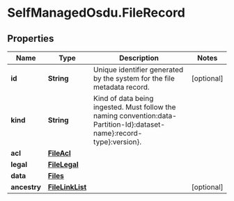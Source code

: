 # SelfManagedOsdu.FileRecord

## Properties
Name | Type | Description | Notes
------------ | ------------- | ------------- | -------------
**id** | **String** | Unique identifier generated by the system for the file metadata record. | [optional] 
**kind** | **String** | Kind of data being ingested. Must follow the naming convention:data-Partition-Id}:dataset-name}:record-type}:version}. | 
**acl** | [**FileAcl**](FileAcl.md) |  | 
**legal** | [**FileLegal**](FileLegal.md) |  | 
**data** | [**Files**](Files.md) |  | 
**ancestry** | [**FileLinkList**](FileLinkList.md) |  | [optional] 


